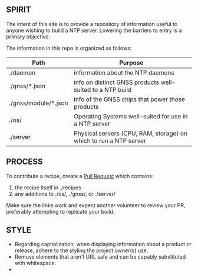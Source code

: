 ## SPIRIT

The intent of this site is to provide a repository of information useful to anyone wishing to build a NTP server. Lowering the barriers to entry is a primary objective.

The information in this repo is organized as follows:

| Path     | Purpose |
| -------- | --------------- |
| ./daemon | information about the NTP daemons |
| ./gnss/*.json | info on distinct GNSS products well-suited to a NTP build |
| ./gnss/module/*.json | info of the GNSS chips that power those products |
| ./os/  | Operating Systems well-suited for use in a NTP server |
| ./server | Physical servers (CPU, RAM, storage) on which to run a NTP server |


## PROCESS

To contribute a recipe, create a [Pull Request](https://github.com/BYO-NTP/recipes/pulls) which contains:

1. the recipe itself in ./recipes
2. any additions to ./os/, ./gnss/, or ./server/

Make sure the links work and expect another volunteer to review your PR, preferably attempting to replicate your build.

## STYLE

- Regarding capitalization, when displaying information about a product or release, adhere to the styling the project owner(s) use.
- Remove elements that aren't URL safe and can be capably substituted with whitespace.
- 
